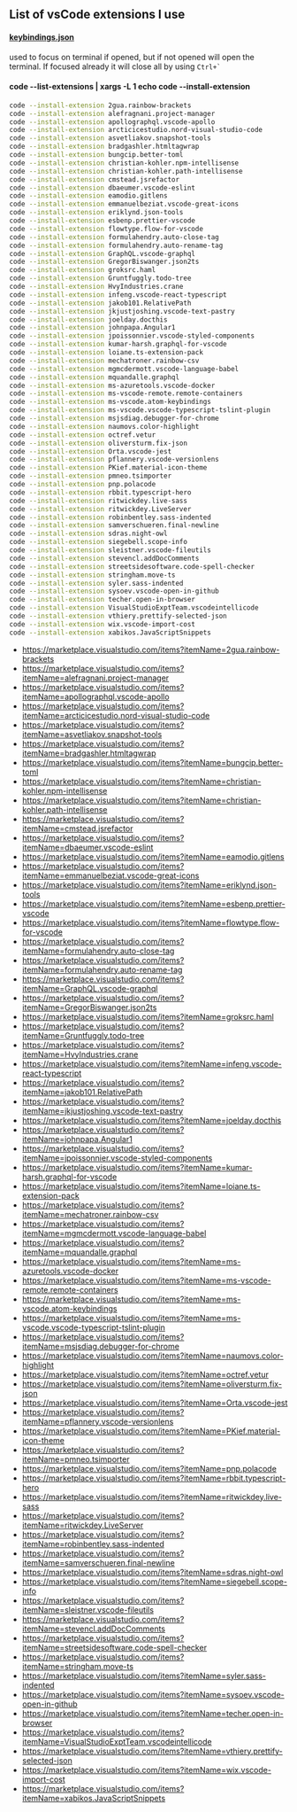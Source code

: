 ## List of vsCode extensions I use

#### [keybindings.json](keybindings.json)

used to focus on terminal if opened, but if not opened will open the terminal.
If focused already it will close all by using `` Ctrl+` ``

#### code --list-extensions | xargs -L 1 echo code --install-extension

```bash
code --install-extension 2gua.rainbow-brackets
code --install-extension alefragnani.project-manager
code --install-extension apollographql.vscode-apollo
code --install-extension arcticicestudio.nord-visual-studio-code
code --install-extension asvetliakov.snapshot-tools
code --install-extension bradgashler.htmltagwrap
code --install-extension bungcip.better-toml
code --install-extension christian-kohler.npm-intellisense
code --install-extension christian-kohler.path-intellisense
code --install-extension cmstead.jsrefactor
code --install-extension dbaeumer.vscode-eslint
code --install-extension eamodio.gitlens
code --install-extension emmanuelbeziat.vscode-great-icons
code --install-extension eriklynd.json-tools
code --install-extension esbenp.prettier-vscode
code --install-extension flowtype.flow-for-vscode
code --install-extension formulahendry.auto-close-tag
code --install-extension formulahendry.auto-rename-tag
code --install-extension GraphQL.vscode-graphql
code --install-extension GregorBiswanger.json2ts
code --install-extension groksrc.haml
code --install-extension Gruntfuggly.todo-tree
code --install-extension HvyIndustries.crane
code --install-extension infeng.vscode-react-typescript
code --install-extension jakob101.RelativePath
code --install-extension jkjustjoshing.vscode-text-pastry
code --install-extension joelday.docthis
code --install-extension johnpapa.Angular1
code --install-extension jpoissonnier.vscode-styled-components
code --install-extension kumar-harsh.graphql-for-vscode
code --install-extension loiane.ts-extension-pack
code --install-extension mechatroner.rainbow-csv
code --install-extension mgmcdermott.vscode-language-babel
code --install-extension mquandalle.graphql
code --install-extension ms-azuretools.vscode-docker
code --install-extension ms-vscode-remote.remote-containers
code --install-extension ms-vscode.atom-keybindings
code --install-extension ms-vscode.vscode-typescript-tslint-plugin
code --install-extension msjsdiag.debugger-for-chrome
code --install-extension naumovs.color-highlight
code --install-extension octref.vetur
code --install-extension oliversturm.fix-json
code --install-extension Orta.vscode-jest
code --install-extension pflannery.vscode-versionlens
code --install-extension PKief.material-icon-theme
code --install-extension pmneo.tsimporter
code --install-extension pnp.polacode
code --install-extension rbbit.typescript-hero
code --install-extension ritwickdey.live-sass
code --install-extension ritwickdey.LiveServer
code --install-extension robinbentley.sass-indented
code --install-extension samverschueren.final-newline
code --install-extension sdras.night-owl
code --install-extension siegebell.scope-info
code --install-extension sleistner.vscode-fileutils
code --install-extension stevencl.addDocComments
code --install-extension streetsidesoftware.code-spell-checker
code --install-extension stringham.move-ts
code --install-extension syler.sass-indented
code --install-extension sysoev.vscode-open-in-github
code --install-extension techer.open-in-browser
code --install-extension VisualStudioExptTeam.vscodeintellicode
code --install-extension vthiery.prettify-selected-json
code --install-extension wix.vscode-import-cost
code --install-extension xabikos.JavaScriptSnippets
```

- https://marketplace.visualstudio.com/items?itemName=2gua.rainbow-brackets
- https://marketplace.visualstudio.com/items?itemName=alefragnani.project-manager
- https://marketplace.visualstudio.com/items?itemName=apollographql.vscode-apollo
- https://marketplace.visualstudio.com/items?itemName=arcticicestudio.nord-visual-studio-code
- https://marketplace.visualstudio.com/items?itemName=asvetliakov.snapshot-tools
- https://marketplace.visualstudio.com/items?itemName=bradgashler.htmltagwrap
- https://marketplace.visualstudio.com/items?itemName=bungcip.better-toml
- https://marketplace.visualstudio.com/items?itemName=christian-kohler.npm-intellisense
- https://marketplace.visualstudio.com/items?itemName=christian-kohler.path-intellisense
- https://marketplace.visualstudio.com/items?itemName=cmstead.jsrefactor
- https://marketplace.visualstudio.com/items?itemName=dbaeumer.vscode-eslint
- https://marketplace.visualstudio.com/items?itemName=eamodio.gitlens
- https://marketplace.visualstudio.com/items?itemName=emmanuelbeziat.vscode-great-icons
- https://marketplace.visualstudio.com/items?itemName=eriklynd.json-tools
- https://marketplace.visualstudio.com/items?itemName=esbenp.prettier-vscode
- https://marketplace.visualstudio.com/items?itemName=flowtype.flow-for-vscode
- https://marketplace.visualstudio.com/items?itemName=formulahendry.auto-close-tag
- https://marketplace.visualstudio.com/items?itemName=formulahendry.auto-rename-tag
- https://marketplace.visualstudio.com/items?itemName=GraphQL.vscode-graphql
- https://marketplace.visualstudio.com/items?itemName=GregorBiswanger.json2ts
- https://marketplace.visualstudio.com/items?itemName=groksrc.haml
- https://marketplace.visualstudio.com/items?itemName=Gruntfuggly.todo-tree
- https://marketplace.visualstudio.com/items?itemName=HvyIndustries.crane
- https://marketplace.visualstudio.com/items?itemName=infeng.vscode-react-typescript
- https://marketplace.visualstudio.com/items?itemName=jakob101.RelativePath
- https://marketplace.visualstudio.com/items?itemName=jkjustjoshing.vscode-text-pastry
- https://marketplace.visualstudio.com/items?itemName=joelday.docthis
- https://marketplace.visualstudio.com/items?itemName=johnpapa.Angular1
- https://marketplace.visualstudio.com/items?itemName=jpoissonnier.vscode-styled-components
- https://marketplace.visualstudio.com/items?itemName=kumar-harsh.graphql-for-vscode
- https://marketplace.visualstudio.com/items?itemName=loiane.ts-extension-pack
- https://marketplace.visualstudio.com/items?itemName=mechatroner.rainbow-csv
- https://marketplace.visualstudio.com/items?itemName=mgmcdermott.vscode-language-babel
- https://marketplace.visualstudio.com/items?itemName=mquandalle.graphql
- https://marketplace.visualstudio.com/items?itemName=ms-azuretools.vscode-docker
- https://marketplace.visualstudio.com/items?itemName=ms-vscode-remote.remote-containers
- https://marketplace.visualstudio.com/items?itemName=ms-vscode.atom-keybindings
- https://marketplace.visualstudio.com/items?itemName=ms-vscode.vscode-typescript-tslint-plugin
- https://marketplace.visualstudio.com/items?itemName=msjsdiag.debugger-for-chrome
- https://marketplace.visualstudio.com/items?itemName=naumovs.color-highlight
- https://marketplace.visualstudio.com/items?itemName=octref.vetur
- https://marketplace.visualstudio.com/items?itemName=oliversturm.fix-json
- https://marketplace.visualstudio.com/items?itemName=Orta.vscode-jest
- https://marketplace.visualstudio.com/items?itemName=pflannery.vscode-versionlens
- https://marketplace.visualstudio.com/items?itemName=PKief.material-icon-theme
- https://marketplace.visualstudio.com/items?itemName=pmneo.tsimporter
- https://marketplace.visualstudio.com/items?itemName=pnp.polacode
- https://marketplace.visualstudio.com/items?itemName=rbbit.typescript-hero
- https://marketplace.visualstudio.com/items?itemName=ritwickdey.live-sass
- https://marketplace.visualstudio.com/items?itemName=ritwickdey.LiveServer
- https://marketplace.visualstudio.com/items?itemName=robinbentley.sass-indented
- https://marketplace.visualstudio.com/items?itemName=samverschueren.final-newline
- https://marketplace.visualstudio.com/items?itemName=sdras.night-owl
- https://marketplace.visualstudio.com/items?itemName=siegebell.scope-info
- https://marketplace.visualstudio.com/items?itemName=sleistner.vscode-fileutils
- https://marketplace.visualstudio.com/items?itemName=stevencl.addDocComments
- https://marketplace.visualstudio.com/items?itemName=streetsidesoftware.code-spell-checker
- https://marketplace.visualstudio.com/items?itemName=stringham.move-ts
- https://marketplace.visualstudio.com/items?itemName=syler.sass-indented
- https://marketplace.visualstudio.com/items?itemName=sysoev.vscode-open-in-github
- https://marketplace.visualstudio.com/items?itemName=techer.open-in-browser
- https://marketplace.visualstudio.com/items?itemName=VisualStudioExptTeam.vscodeintellicode
- https://marketplace.visualstudio.com/items?itemName=vthiery.prettify-selected-json
- https://marketplace.visualstudio.com/items?itemName=wix.vscode-import-cost
- https://marketplace.visualstudio.com/items?itemName=xabikos.JavaScriptSnippets
